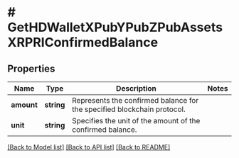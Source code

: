 # # GetHDWalletXPubYPubZPubAssetsXRPRIConfirmedBalance

## Properties

Name | Type | Description | Notes
------------ | ------------- | ------------- | -------------
**amount** | **string** | Represents the confirmed balance for the specified blockchain protocol. |
**unit** | **string** | Specifies the unit of the amount of the confirmed balance. |

[[Back to Model list]](../../README.md#models) [[Back to API list]](../../README.md#endpoints) [[Back to README]](../../README.md)
